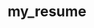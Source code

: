 # my_resume
<img scr ="https://github.com/naeem92/MobileApplication/blob/main/my_resume/screenshots/ss1.PNG" >
